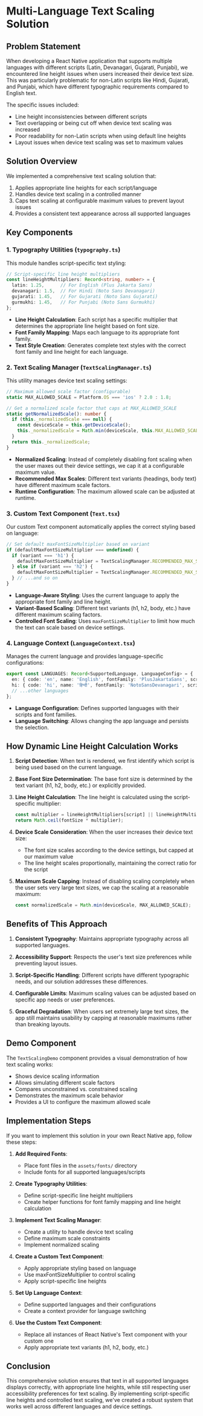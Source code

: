 # Multi-Language Text Scaling Solution

## Problem Statement

When developing a React Native application that supports multiple languages with different scripts (Latin, Devanagari, Gujarati, Punjabi), we encountered line height issues when users increased their device text size. This was particularly problematic for non-Latin scripts like Hindi, Gujarati, and Punjabi, which have different typographic requirements compared to English text.

The specific issues included:

- Line height inconsistencies between different scripts
- Text overlapping or being cut off when device text scaling was increased
- Poor readability for non-Latin scripts when using default line heights
- Layout issues when device text scaling was set to maximum values

## Solution Overview

We implemented a comprehensive text scaling solution that:

1. Applies appropriate line heights for each script/language
2. Handles device text scaling in a controlled manner
3. Caps text scaling at configurable maximum values to prevent layout issues
4. Provides a consistent text appearance across all supported languages

## Key Components

### 1. Typography Utilities (`typography.ts`)

This module handles script-specific text styling:

```typescript
// Script-specific line height multipliers
const lineHeightMultipliers: Record<string, number> = {
  latin: 1.25,      // For English (Plus Jakarta Sans)
  devanagari: 1.5,  // For Hindi (Noto Sans Devanagari)
  gujarati: 1.45,   // For Gujarati (Noto Sans Gujarati)
  gurmukhi: 1.45,   // For Punjabi (Noto Sans Gurmukhi)
};
```

- **Line Height Calculation**: Each script has a specific multiplier that determines the appropriate line height based on font size.
- **Font Family Mapping**: Maps each language to its appropriate font family.
- **Text Style Creation**: Generates complete text styles with the correct font family and line height for each language.

### 2. Text Scaling Manager (`TextScalingManager.ts`)

This utility manages device text scaling settings:

```typescript
// Maximum allowed scale factor (configurable)
static MAX_ALLOWED_SCALE = Platform.OS === 'ios' ? 2.0 : 1.8;

// Get a normalized scale factor that caps at MAX_ALLOWED_SCALE
static getNormalizedScale(): number {
  if (this._normalizedScale === null) {
    const deviceScale = this.getDeviceScale();
    this._normalizedScale = Math.min(deviceScale, this.MAX_ALLOWED_SCALE);
  }
  return this._normalizedScale;
}
```

- **Normalized Scaling**: Instead of completely disabling font scaling when the user maxes out their device settings, we cap it at a configurable maximum value.
- **Recommended Max Scales**: Different text variants (headings, body text) have different maximum scale factors.
- **Runtime Configuration**: The maximum allowed scale can be adjusted at runtime.

### 3. Custom Text Component (`Text.tsx`)

Our custom Text component automatically applies the correct styling based on language:

```typescript
// Set default maxFontSizeMultiplier based on variant
if (defaultMaxFontSizeMultiplier === undefined) {
  if (variant === 'h1') {
    defaultMaxFontSizeMultiplier = TextScalingManager.RECOMMENDED_MAX_SCALE.h1;
  } else if (variant === 'h2') {
    defaultMaxFontSizeMultiplier = TextScalingManager.RECOMMENDED_MAX_SCALE.h2;
  } // ...and so on
}
```

- **Language-Aware Styling**: Uses the current language to apply the appropriate font family and line height.
- **Variant-Based Scaling**: Different text variants (h1, h2, body, etc.) have different maximum scaling factors.
- **Controlled Font Scaling**: Uses `maxFontSizeMultiplier` to limit how much the text can scale based on device settings.

### 4. Language Context (`LanguageContext.tsx`)

Manages the current language and provides language-specific configurations:

```typescript
export const LANGUAGES: Record<SupportedLanguage, LanguageConfig> = {
  en: { code: 'en', name: 'English', fontFamily: 'PlusJakartaSans', script: 'latin' },
  hi: { code: 'hi', name: 'हिन्दी', fontFamily: 'NotoSansDevanagari', script: 'devanagari' },
  // ...other languages
};
```

- **Language Configuration**: Defines supported languages with their scripts and font families.
- **Language Switching**: Allows changing the app language and persists the selection.

## How Dynamic Line Height Calculation Works

1. **Script Detection**: When text is rendered, we first identify which script is being used based on the current language.

2. **Base Font Size Determination**: The base font size is determined by the text variant (h1, h2, body, etc.) or explicitly provided.

3. **Line Height Calculation**: The line height is calculated using the script-specific multiplier:
   ```typescript
   const multiplier = lineHeightMultipliers[script] || lineHeightMultipliers.latin;
   return Math.ceil(fontSize * multiplier);
   ```

4. **Device Scale Consideration**: When the user increases their device text size:
   - The font size scales according to the device settings, but capped at our maximum value
   - The line height scales proportionally, maintaining the correct ratio for the script

5. **Maximum Scale Capping**: Instead of disabling scaling completely when the user sets very large text sizes, we cap the scaling at a reasonable maximum:
   ```typescript
   const normalizedScale = Math.min(deviceScale, MAX_ALLOWED_SCALE);
   ```

## Benefits of This Approach

1. **Consistent Typography**: Maintains appropriate typography across all supported languages.

2. **Accessibility Support**: Respects the user's text size preferences while preventing layout issues.

3. **Script-Specific Handling**: Different scripts have different typographic needs, and our solution addresses these differences.

4. **Configurable Limits**: Maximum scaling values can be adjusted based on specific app needs or user preferences.

5. **Graceful Degradation**: When users set extremely large text sizes, the app still maintains usability by capping at reasonable maximums rather than breaking layouts.

## Demo Component

The `TextScalingDemo` component provides a visual demonstration of how text scaling works:

- Shows device scaling information
- Allows simulating different scale factors
- Compares unconstrained vs. constrained scaling
- Demonstrates the maximum scale behavior
- Provides a UI to configure the maximum allowed scale

## Implementation Steps

If you want to implement this solution in your own React Native app, follow these steps:

1. **Add Required Fonts**:
   - Place font files in the `assets/fonts/` directory
   - Include fonts for all supported languages/scripts

2. **Create Typography Utilities**:
   - Define script-specific line height multipliers
   - Create helper functions for font family mapping and line height calculation

3. **Implement Text Scaling Manager**:
   - Create a utility to handle device text scaling
   - Define maximum scale constraints
   - Implement normalized scaling

4. **Create a Custom Text Component**:
   - Apply appropriate styling based on language
   - Use maxFontSizeMultiplier to control scaling
   - Apply script-specific line heights

5. **Set Up Language Context**:
   - Define supported languages and their configurations
   - Create a context provider for language switching

6. **Use the Custom Text Component**:
   - Replace all instances of React Native's Text component with your custom one
   - Apply appropriate text variants (h1, h2, body, etc.)

## Conclusion

This comprehensive solution ensures that text in all supported languages displays correctly, with appropriate line heights, while still respecting user accessibility preferences for text scaling. By implementing script-specific line heights and controlled text scaling, we've created a robust system that works well across different languages and device settings.
